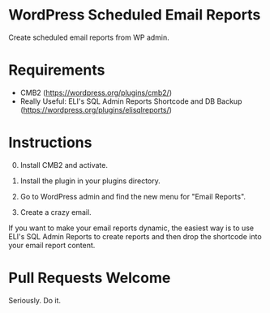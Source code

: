 # WordPress Scheduled Email Reports
Create scheduled email reports from WP admin.

# Requirements
 - CMB2 (https://wordpress.org/plugins/cmb2/)
 - Really Useful: ELI's SQL Admin Reports Shortcode and DB Backup (https://wordpress.org/plugins/elisqlreports/)
 
# Instructions
0) Install CMB2 and activate.

1) Install the plugin in your plugins directory.

2) Go to WordPress admin and find the new menu for "Email Reports". 

3) Create a crazy email.

If you want to make your email reports dynamic, the easiest way is to use ELI's SQL Admin Reports to create reports and then drop the shortcode into your email report content.

# Pull Requests Welcome
Seriously. Do it.
